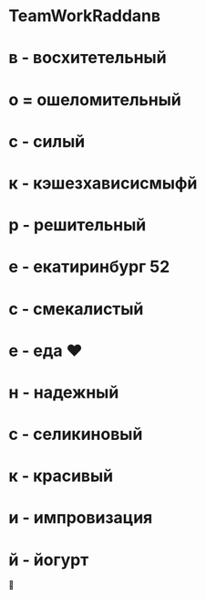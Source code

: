 # TeamWorkRaddanв 
# в - восхитетельный
# о = ошеломительный
# с - силый 
# к - кэшезхависисмыфй 
# р - решительный 
# е - екатиринбург 52 
# с - смекалистый 
# е - еда ❤️ 
# н - надежный 
# с - селикиновый 
# к - красивый
# и - импровизация 
# й  - йогурт
🥑
